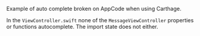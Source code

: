 Example of auto complete broken on AppCode when using Carthage.

In the `ViewController.swift` none of the `MessageViewController` properties or functions autocomplete.
The import state does not either.
